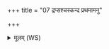 +++
title = "07 द्रप्सश्चस्कन्द प्रथमामनु"

+++
<details><summary>मूलम् (WS)</summary>

द्रप्सश्चस्कन्द प्रथमामनु द्यामिमं च योनिमनु यश्च पूर्वः ।  
ऋतस्य योनिमनु सञ्चरन्तं द्रप्सं जुहोम्यनु सप्त होत्राः ॥ ॥ ७ ॥
</details>